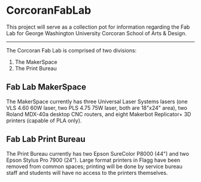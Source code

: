 # CorcoranFabLab

This project will serve as a collection pot for information regarding the Fab Lab for George Washington University Corcoran School of Arts & Design.
***
The Corcoran Fab Lab is comprised of two divisions:
1. The MakerSpace
2. The Print Bureau

## Fab Lab MakerSpace
The MakerSpace currently has three Universal Laser Systems lasers (one VLS 4.60 60W laser, two PLS 4.75 75W laser, both are 18"x24" area), two Roland MDX-40a desktop CNC routers, and eight Makerbot Replicator+ 3D printers (capable of PLA only).

## Fab Lab Print Bureau
The Print Bureau currently has two Epson SureColor P8000 (44") and two Epson Stylus Pro 7900 (24"). Large format printers in Flagg have been removed from common spaces; printing will be done by service bureau staff and students will have no access to the printers themselves.

